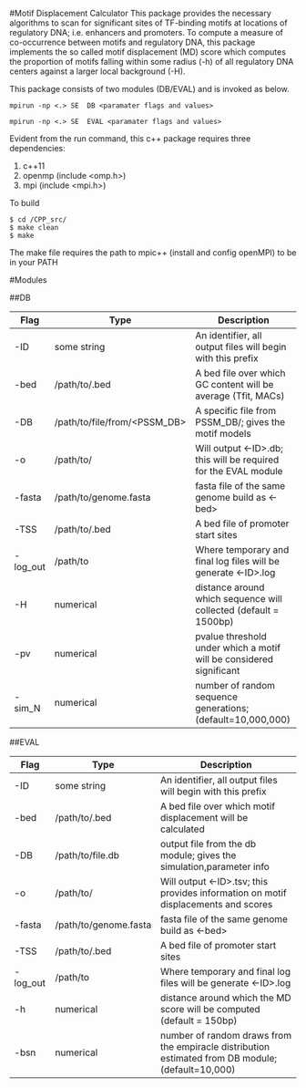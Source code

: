 #Motif Displacement Calculator
This package provides the necessary algorithms to scan for significant sites of TF-binding motifs at locations of regulatory DNA; i.e. enhancers and promoters. To compute a measure of co-occurrence between motifs and regulatory DNA, this package implements the so called motif displacement (MD) score which computes the proportion of motifs falling within some radius (-h) of all regulatory DNA centers against a larger local background (-H). 

This package consists of two modules (DB/EVAL) and is invoked as below.

```
mpirun -np <.> SE  DB <paramater flags and values>

mpirun -np <.> SE  EVAL <paramater flags and values> 
```

Evident from the run command, this c++ package requires three dependencies:

1. c++11
2. openmp (include <omp.h>)
3. mpi (include <mpi.h>)

To build 

```
$ cd /CPP_src/
$ make clean
$ make
```

The make file requires the path to mpic++ (install and config openMPI) to be in your PATH 


#Modules

##DB

| Flag | Type | Description |
|------|------|-------------| 
|-ID| some string |An identifier, all output files will begin with this prefix
|-bed  |/path/to/.bed|A bed file over which GC content will be average (Tfit, MACs) 
|-DB|/path/to/file/from/<PSSM_DB>|A specific file from PSSM_DB/; gives the motif models
|-o|/path/to/ |Will output <-ID>.db; this will be required for the EVAL module
|-fasta|/path/to/genome.fasta|fasta file of the same genome build as <-bed> 
|-TSS  |/path/to/.bed|A bed file of promoter start sites  
|-log_out|/path/to |Where temporary and final log files will be generate <-ID>.log
|-H|numerical|distance around which sequence will collected (default = 1500bp)
|-pv|numerical|pvalue threshold under which a motif will be considered significant
|-sim_N|numerical|number of random sequence generations; (default=10,000,000)
##EVAL

| Flag | Type | Description |
|------|------|-------------|
|-ID| some string |An identifier, all output files will begin with this prefix
|-bed  |/path/to/.bed|A bed file over which motif displacement will be calculated
|-DB|/path/to/file.db|output file from the db module; gives the simulation,parameter info
|-o|/path/to/ |Will output <-ID>.tsv; this provides information on motif displacements and scores
|-fasta|/path/to/genome.fasta|fasta file of the same genome build as <-bed>
|-TSS  |/path/to/.bed|A bed file of promoter start sites
|-log_out|/path/to |Where temporary and final log files will be generate <-ID>.log
|-h|numerical|distance around which the MD score will be computed (default = 150bp)
|-bsn|numerical|number of random draws from the empiracle distribution estimated from DB module; (default=10,000)


